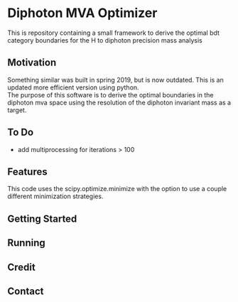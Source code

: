 # Diphoton MVA Optimizer

This is repository containing a small framework to derive the optimal bdt category boundaries for the H to diphoton precision mass analysis

## Motivation

Something similar was built in spring 2019, but is now outdated. This is an updated more efficient version using python.  
The purpose of this software is to derive the optimal boundaries in the diphoton mva space using the resolution of the diphoton invariant mass as a target.

## To Do

- add multiprocessing for iterations > 100

## Features

This code uses the scipy.optimize.minimize with the option to use a couple different minimization strategies.

## Getting Started

## Running

## Credit

## Contact

